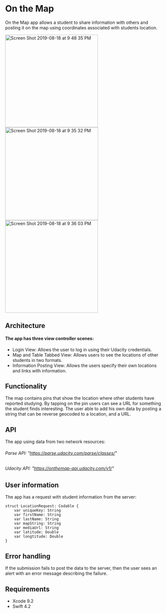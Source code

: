 # On the Map
On the Map app allows a student to share information with others and posting it on the map using coordinates associated with students location. 

<img width="298" alt="Screen Shot 2019-08-18 at 9 48 35 PM" src="https://user-images.githubusercontent.com/46335329/63234165-2059f400-c202-11e9-8cbb-d2b54f630e07.png">

<img width="299" alt="Screen Shot 2019-08-18 at 9 35 32 PM" src="https://user-images.githubusercontent.com/46335329/63234191-41224980-c202-11e9-9e6d-90168ddb5433.png">

<img width="298" alt="Screen Shot 2019-08-18 at 9 36 03 PM" src="https://user-images.githubusercontent.com/46335329/63234223-66af5300-c202-11e9-8af0-3f67cfe18602.png">



## Architecture
#### The app has three view controller scenes:
- Login View: Allows the user to log in using their Udacity credentials.
- Map and Table Tabbed View: Allows users to see the locations of other students in two formats.  
- Information Posting View: Allows the users specify their own locations and links with information.

## Functionality
The map contains pins that show the location where other students have reported studying. By tapping on the pin users can see a URL for something the student finds interesting. The user able to add his own data by posting a string that can be reverse geocoded to a location, and a URL.

## API
The app using data from two network resources:
###### Parse API: "https://parse.udacity.com/parse/classes/"
###### Udacity API: "https://onthemap-api.udacity.com/v1/"

## User information
The app has a request with student information from the server:
```
struct LocationRequest: Codable {
    var uniqueKey: String
    var firstName: String
    var lastName: String
    var mapString: String
    var mediaUrl: String
    var latitude: Double
    var longtitude: Double
}
```
## Error handling
If the submission fails to post the data to the server, then the user sees an alert with an error message describing the failure.

## Requirements

- Xcode 9.2
- Swift 4.2
